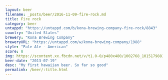 ```yaml
---
layout: beer
filename: _posts/beer/2016-11-09-fire-rock.md
title: Fire rock
category: beer
untappd: "https://untappd.com/b/kona-brewing-company-fire-rock/8843"
country: "United States"
brewery: "Kona Brewing Company"
breweryURL: "https://untappd.com/w/kona-brewing-company/1988"
style: "Pale Ale - American"
score: 8
img: https://scontent.xx.fbcdn.net/v/t1.0-0/p480x480/1002768_10151798817233745_47152190_n.jpg?oh=20d9fb8806bf6f2b09fb7ad75905f099&oe=590C5F97
beer-date: "2013-07-19"
desc: "My first hawaiian beer. So far so good"
permalink: /beer/:title.html
---
```

